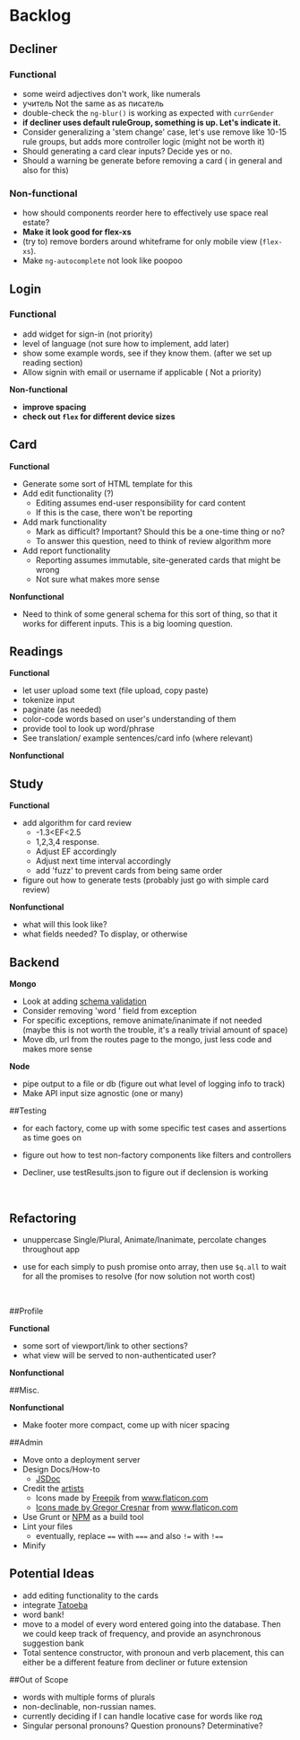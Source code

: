 # Backlog

## Decliner

### Functional

- some weird adjectives don't work, like numerals
- учитель Not the same as as писатель 
- double-check the `ng-blur()` is working as expected with `currGender`
- **if decliner uses default ruleGroup, something is up. Let's indicate it.**
- Consider generalizing a 'stem change' case, let's use remove like 10-15 rule groups, but adds more controller logic (might not be worth it)
- Should generating a card clear inputs? Decide yes or no.
- Should a warning be generate before removing a card ( in general and also for this)

### Non-functional

- how should components reorder here to effectively use space real estate? 
- **Make it look good for flex-xs**
- (try to) remove borders around whiteframe for only mobile view (`flex-xs`).    
- Make `ng-autocomplete` not look like poopoo


## Login

### Functional

- add widget for sign-in (not priority)
- level of language (not sure how to implement, add later)
- show some example words, see if they know them. (after we set up reading section)
- Allow signin with email or username if applicable ( Not a priority)

**Non-functional**

- **improve spacing**
- **check out `flex` for different device sizes**



## Card

**Functional**

* Generate some sort of HTML template for this
* Add edit functionality (?)
  * Editing assumes end-user responsibility for card content
  * If this is the case, there won't be reporting
* Add mark functionality
  * Mark as difficult? Important? Should this be a one-time thing or no?
  * To answer this question, need to think of review algorithm more
* Add report functionality
  * Reporting assumes immutable, site-generated cards that might be wrong
  * Not sure what makes more sense

**Nonfunctional**

* Need to think of some general schema for this sort of thing, so that it works for different inputs. This is a big looming question.



## Readings

**Functional**

- let user upload some text (file upload, copy paste)
- tokenize input
- paginate (as needed)
- color-code words based on user's understanding of them
- provide tool to look up word/phrase
- See translation/ example sentences/card info (where relevant)


**Nonfunctional**	


## Study

**Functional** 

- add algorithm for card review
  - -1.3<EF<2.5
  - 1,2,3,4 response.
  - Adjust EF accordingly
  - Adjust next time interval accordingly
  - add 'fuzz' to prevent cards from being same order
- figure out how to generate tests (probably just go with simple card review)

**Nonfunctional**

- what will this look like?
- what fields needed? To display, or otherwise



## Backend

**Mongo**

- Look at adding [schema validation](mongoosejs.com)
- Consider removing 'word ' field from exception
- For specific exceptions, remove animate/inanimate if not needed (maybe this is not worth the trouble, it's a really trivial amount of space)
- Move db, url from the routes page to the mongo, just less code and makes more sense

**Node**

- pipe output to a file or db (figure out what level of logging info to track)
- Make API input size agnostic (one or many) 




##Testing

* for each factory, come up with some specific test cases and assertions as time goes on

* figure out how to test non-factory components like filters and controllers

* Decliner, use testResults.json to figure out if declension is working

  ​

## Refactoring

- unuppercase Single/Plural, Animate/Inanimate, percolate changes throughout app

- use for each simply to push promise onto array, then use `$q.all` to wait for all the promises to resolve (for now solution not worth cost)

  ​

##Profile

**Functional**

- some sort of viewport/link to other sections?
- what view will be served to non-authenticated user?

**Nonfunctional**



##Misc.

**Nonfunctional**

- Make footer more compact, come up with nicer spacing



##Admin

* Move onto a deployment server
* Design Docs/How-to
  * [JSDoc](http://usejsdoc.org/)
* Credit the [artists](www.flaticon.com) 
  * <div>Icons made by <a href="http://www.freepik.com" title="Freepik">Freepik</a> from <a href="https://www.flaticon.com/" title="Flaticon">www.flaticon.com
  * <div>Icons made by <a href="https://www.flaticon.com/authors/gregor-cresnar" title="Gregor Cresnar">Gregor Cresnar</a> from <a href="https://www.flaticon.com/" title="Flaticon">www.flaticon.com</a>
* Use Grunt or [NPM](https://www.keithcirkel.co.uk/how-to-use-npm-as-a-build-tool/) as a build tool
* Lint your files
  * eventually, replace `==` with `===` and also `!=` with `!==`
* Minify



## Potential Ideas

- add editing functionality to the cards
- integrate [Tatoeba](https://tatoeba.org/eng/)
- word bank!
- move to a model of every word entered going into the database.  Then we could keep track of frequency, and provide an asynchronous suggestion bank
- Total sentence constructor, with pronoun and verb placement, this can either be a different feature from decliner or future extension



##Out of Scope

* words with multiple forms of plurals
* non-declinable, non-russian names.
* currently deciding if I can handle locative case for words like год
* Singular personal pronouns? Question pronouns? Determinative?